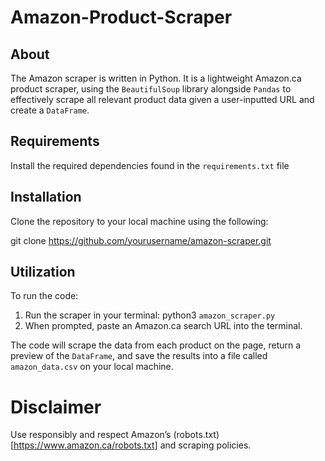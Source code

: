 # Amazon-Product-Scraper

## About
The Amazon scraper is written in Python. It is a lightweight Amazon.ca product scraper, using the `BeautifulSoup` library alongside `Pandas` to effectively scrape all relevant product data given a user-inputted URL and create a `DataFrame`.

## Requirements
Install the required dependencies found in the `requirements.txt` file

## Installation
Clone the repository to your local machine using the following:

git clone https://github.com/yourusername/amazon-scraper.git

## Utilization
To run the code:

1. Run the scraper in your terminal: python3 `amazon_scraper.py`
2. When prompted, paste an Amazon.ca search URL into the terminal.

The code will scrape the data from each product on the page, return a preview of the `DataFrame`, and save the results into a file called `amazon_data.csv` on your local machine.

# Disclaimer
Use responsibly and respect Amazon’s (robots.txt)[https://www.amazon.ca/robots.txt] and scraping policies.
